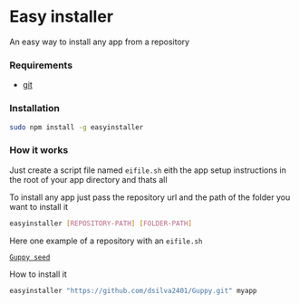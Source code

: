 Easy installer
==============

An easy way to install any app from a repository

### Requirements
- [git](https://git-scm.com/)

### Installation
```bash
sudo npm install -g easyinstaller
```

### How it works
Just create a script file named `eifile.sh` eith the app setup instructions in the root of your app directory and thats all

To install any app just pass the repository url and the path of the folder you want to install it
```bash
easyinstaller [REPOSITORY-PATH] [FOLDER-PATH]
```

Here one example of a repository with an `eifile.sh`

[`Guppy seed`](https://github.com/dsilva2401/Guppy)

How to install it
```bash
easyinstaller "https://github.com/dsilva2401/Guppy.git" myapp
```